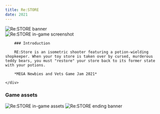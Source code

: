 ```yaml
---
title: Re:STORE
date: 2021
---
```


<script lang="ts">
  import "$lib/scss/markdown.scss";
  import banner from "$lib/images/md-assets/re-store/banner.png";
  import altBanner from "$lib/images/md-assets/re-store/alt-banner.png";
  import screenshot from "$lib/images/md-assets/re-store/screenshot.png";
  import assets from "$lib/images/md-assets/re-store/assets.png";
</script>

<img alt="Re:STORE banner" src={banner}>

<div class="split">
    <img alt="Re:STORE in-game screenshot" src={screenshot}>
    <div>

        ### Introduction 

        RE:Store is an isometric shooter featuring a potion-wielding shopkeeper. When your toy store is taken over by cursed, murderous teddy bears, you must "restore" your store back to its former state with your potions.

        *MEGA Newbies and Vets Game Jam 2021*
        
    </div>
</div>

### Game assets

<img alt="Re:STORE in-game assets" src={assets}>

<img alt="Re:STORE ending banner" src={altBanner}>

